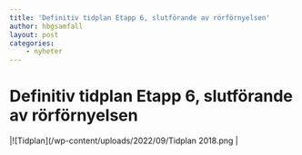 ```yaml
---
title: 'Definitiv tidplan Etapp 6, slutförande av rörförnyelsen'
author: hbgsamfall
layout: post
categories:
    - nyheter
---
```

# Definitiv tidplan Etapp 6, slutförande av rörförnyelsen
|![Tidplan](/wp-content/uploads/2022/09/Tidplan 2018.png |
